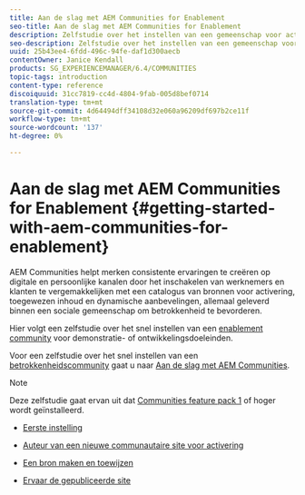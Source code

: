 ```yaml
---
title: Aan de slag met AEM Communities for Enablement
seo-title: Aan de slag met AEM Communities for Enablement
description: Zelfstudie over het instellen van een gemeenschap voor activering
seo-description: Zelfstudie over het instellen van een gemeenschap voor activering
uuid: 25b43ee4-6fdd-496c-94fe-daf1d300aecb
contentOwner: Janice Kendall
products: SG_EXPERIENCEMANAGER/6.4/COMMUNITIES
topic-tags: introduction
content-type: reference
discoiquuid: 31cc7819-cc4d-4804-9fab-005d8bef0714
translation-type: tm+mt
source-git-commit: 4d64494dff34108d32e060a96209df697b2ce11f
workflow-type: tm+mt
source-wordcount: '137'
ht-degree: 0%

---
```



# Aan de slag met AEM Communities for Enablement {#getting-started-with-aem-communities-for-enablement}

AEM Communities helpt merken consistente ervaringen te creëren op digitale en persoonlijke kanalen door het inschakelen van werknemers en klanten te vergemakkelijken met een catalogus van bronnen voor activering, toegewezen inhoud en dynamische aanbevelingen, allemaal geleverd binnen een sociale gemeenschap om betrokkenheid te bevorderen.

Hier volgt een zelfstudie over het snel instellen van een [enablement community](overview.md#enablement-community) voor demonstratie- of ontwikkelingsdoeleinden.

Voor een zelfstudie over het snel instellen van een [betrokkenheidscommunity](overview.md#engagement-community) gaat u naar [Aan de slag met AEM Communities](getting-started.md).

>[!NOTE]
>
>Deze zelfstudie gaat ervan uit dat [Communities feature pack 1](deploy-communities.md#latestfeaturepack) of hoger wordt geïnstalleerd.

* [Eerste instelling](enablement-setup.md)

* [Auteur van een nieuwe communautaire site voor activering](enablement-create-site.md)

* [Een bron maken en toewijzen](resource.md)

* [Ervaar de gepubliceerde site](enablement-published-site.md)

